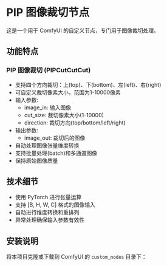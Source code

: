 # PIP 图像裁切节点

这是一个用于 ComfyUI 的自定义节点，专门用于图像裁切处理。

## 功能特点

### PIP 图像裁切 (PIPCutCutCut)
- 支持四个方向裁切：上(top)、下(bottom)、左(left)、右(right)
- 可自定义裁切像素大小，范围为1-10000像素
- 输入参数:
  - image_in: 输入图像
  - cut_size: 裁切像素大小(1-10000)
  - direction: 裁切方向(top/bottom/left/right)
- 输出参数:
  - image_out: 裁切后的图像
- 自动处理图像张量维度转换
- 支持批量处理(batch)和多通道图像
- 保持原始图像质量

## 技术细节
- 使用 PyTorch 进行张量运算
- 支持 [B, H, W, C] 格式的图像输入
- 自动进行维度转换和重排列
- 异常处理确保输入参数有效性

## 安装说明

将本项目克隆或下载到 ComfyUI 的 `custom_nodes` 目录下：
